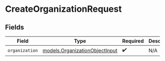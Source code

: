 # CreateOrganizationRequest


## Fields

| Field                                                                  | Type                                                                   | Required                                                               | Description                                                            |
| ---------------------------------------------------------------------- | ---------------------------------------------------------------------- | ---------------------------------------------------------------------- | ---------------------------------------------------------------------- |
| `organization`                                                         | [models.OrganizationObjectInput](../models/organizationobjectinput.md) | :heavy_check_mark:                                                     | N/A                                                                    |